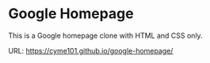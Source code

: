 # Google Homepage

This is a Google homepage clone with HTML and CSS only. 

URL: https://cyme101.github.io/google-homepage/
